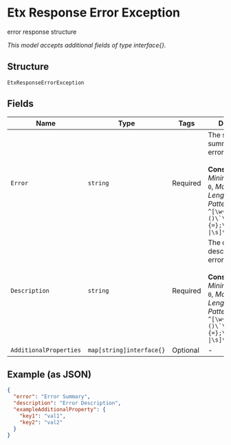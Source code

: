 
# Etx Response Error Exception

error response structure

*This model accepts additional fields of type interface{}.*

## Structure

`EtxResponseErrorException`

## Fields

| Name | Type | Tags | Description |
|  --- | --- | --- | --- |
| `Error` | `string` | Required | The short summary of the error<br><br>**Constraints**: *Minimum Length*: `0`, *Maximum Length*: `1024`, *Pattern*: ``^[\w~\+\-!@#$%^&*()\`\[\]{=};\"':,.\\\/<>?\|\s]*$`` |
| `Description` | `string` | Required | The detailed description of the error<br><br>**Constraints**: *Minimum Length*: `0`, *Maximum Length*: `4096`, *Pattern*: ``^[\w~\+\-!@#$%^&*()\`\[\]{=};\"':,.\\\/<>?\|\s]*$`` |
| `AdditionalProperties` | `map[string]interface{}` | Optional | - |

## Example (as JSON)

```json
{
  "error": "Error Summary",
  "description": "Error Description",
  "exampleAdditionalProperty": {
    "key1": "val1",
    "key2": "val2"
  }
}
```

